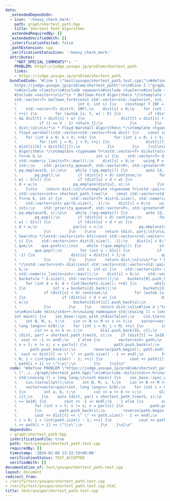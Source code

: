 ```yaml
---
data:
  _extendedDependsOn:
  - icon: ':heavy_check_mark:'
    path: graph/shortest_path.hpp
    title: Shortest Path Algorithms
  _extendedRequiredBy: []
  _extendedVerifiedWith: []
  _isVerificationFailed: false
  _pathExtension: cpp
  _verificationStatusIcon: ':heavy_check_mark:'
  attributes:
    '*NOT_SPECIAL_COMMENTS*': ''
    PROBLEM: https://judge.yosupo.jp/problem/shortest_path
    links:
    - https://judge.yosupo.jp/problem/shortest_path
  bundledCode: "#line 1 \"test/yosupo/shortest_path.test.cpp\"\n#define PROBLEM \"\
    https://judge.yosupo.jp/problem/shortest_path\"\n\n#line 2 \"graph/shortest_path.hpp\"\
    \n#include <limits>\n#include <queue>\n#include <tuple>\n#include <utility>\n\
    #include <vector>\n\n/*\n * Bellman-Ford Algorithm\n */\ntemplate <typename T>\n\
    std::vector<T> bellman_ford(const std::vector<std::tuple<int, int, T>>& G,\n \
    \                           int V, int s) {\n    constexpr T INF = std::numeric_limits<T>::max();\n\
    \    std::vector<T> dist(V, INF);\n    dist[s] = 0;\n    for (int i = 0; i < V;\
    \ ++i) {\n        for (auto& [s, t, w] : G) {\n            if (dist[s] != INF\
    \ && dist[t] > dist[s] + w) {\n                dist[t] = dist[s] + w;\n      \
    \          if (i == V - 1) return {};\n            }\n        }\n    }\n    return\
    \ dist;\n}\n\n/*\n * Floyd-Warshall Algorithm\n */\ntemplate <typename T>\nvoid\
    \ floyd_warshall(std::vector<std::vector<T>>& dist) {\n    const int V = dist.size();\n\
    \    for (int k = 0; k < V; ++k) {\n        for (int i = 0; i < V; ++i) {\n  \
    \          for (int j = 0; j < V; ++j) {\n                dist[i][j] = std::min(dist[i][j],\
    \ dist[i][k] + dist[k][j]);\n            }\n        }\n    }\n}\n\n/*\n * Dijkstra's\
    \ Algorithm\n */\ntemplate <typename T>\nstd::vector<T> dijkstra(const std::vector<std::vector<std::pair<int,\
    \ T>>>& G,\n                        int s) {\n    std::vector<T> dist(G.size(),\
    \ std::numeric_limits<T>::max());\n    dist[s] = 0;\n    using P = std::pair<T,\
    \ int>;\n    std::priority_queue<P, std::vector<P>, std::greater<P>> pq;\n   \
    \ pq.emplace(0, s);\n\n    while (!pq.empty()) {\n        auto [d, v] = pq.top();\n\
    \        pq.pop();\n        if (dist[v] < d) continue;\n        for (auto& [u,\
    \ w] : G[v]) {\n            if (dist[u] > d + w) {\n                dist[u] =\
    \ d + w;\n                pq.emplace(dist[u], u);\n            }\n        }\n\
    \    }\n\n    return dist;\n}\n\ntemplate <typename T>\nstd::pair<std::vector<T>,\
    \ std::vector<int>> shortest_path_tree(\n    const std::vector<std::vector<std::pair<int,\
    \ T>>>& G, int s) {\n    std::vector<T> dist(G.size(), std::numeric_limits<T>::max());\n\
    \    std::vector<int> par(G.size(), -1);\n    dist[s] = 0;\n    using P = std::pair<T,\
    \ int>;\n    std::priority_queue<P, std::vector<P>, std::greater<P>> pq;\n   \
    \ pq.emplace(0, s);\n\n    while (!pq.empty()) {\n        auto [d, v] = pq.top();\n\
    \        pq.pop();\n        if (dist[v] < d) continue;\n        for (auto& [u,\
    \ w] : G[v]) {\n            if (dist[u] > d + w) {\n                dist[u] =\
    \ d + w;\n                par[u] = v;\n                pq.emplace(dist[u], u);\n\
    \            }\n        }\n    }\n\n    return {dist, par};\n}\n\n/*\n * Breadth-First\
    \ Search\n */\nstd::vector<int> bfs(const std::vector<std::vector<int>>& G, int\
    \ s) {\n    std::vector<int> dist(G.size(), -1);\n    dist[s] = 0;\n    std::queue<int>\
    \ que;\n    que.push(s);\n\n    while (!que.empty()) {\n        int v = que.front();\n\
    \        que.pop();\n        for (int u : G[v]) {\n            if (dist[u] ==\
    \ -1) {\n                dist[u] = dist[v] + 1;\n                que.push(u);\n\
    \            }\n        }\n    }\n\n    return dist;\n}\n\n/*\n * Dial's Algorithm\n\
    \ */\nstd::vector<int> dial(const std::vector<std::vector<std::pair<int, int>>>&\
    \ G,\n                      int s, int w) {\n    std::vector<int> dist(G.size(),\
    \ std::numeric_limits<int>::max());\n    dist[s] = 0;\n    std::vector<std::vector<int>>\
    \ buckets(w * G.size(), std::vector<int>());\n    buckets[0].push_back(s);\n\n\
    \    for (int d = 0; d < (int)buckets.size(); ++d) {\n        while (!buckets[d].empty())\
    \ {\n            int v = buckets[d].back();\n            buckets[d].pop_back();\n\
    \            if (dist[v] < d) continue;\n            for (auto& [u, w] : G[v])\
    \ {\n                if (dist[u] > d + w) {\n                    dist[u] = d +\
    \ w;\n                    buckets[dist[u]].push_back(u);\n                }\n\
    \            }\n        }\n    }\n    return dist;\n}\n#line 4 \"test/yosupo/shortest_path.test.cpp\"\
    \n\n#include <bits/stdc++.h>\nusing namespace std;\nusing ll = long long;\n\n\
    int main() {\n    ios_base::sync_with_stdio(false);\n    cin.tie(nullptr);\n\n\
    \    int N, M, s, t;\n    cin >> N >> M >> s >> t;\n    vector<vector<pair<int,\
    \ long long>>> G(N);\n    for (int i = 0; i < M; ++i) {\n        int a, b, c;\n\
    \        cin >> a >> b >> c;\n        G[a].push_back({b, c});\n    }\n    auto\
    \ [dist, par] = shortest_path_tree(G, s);\n    if (dist[t] >= 1e18) {\n      \
    \  cout << -1 << endl;\n    } else {\n        vector<int> path;\n        for (int\
    \ v = t; v != s; v = par[v]) {\n            path.push_back(v);\n        }\n  \
    \      path.push_back(s);\n        reverse(path.begin(), path.end());\n      \
    \  cout << dist[t] << \" \" << path.size() - 1 << endl;\n        for (int i =\
    \ 0; i < (int)path.size() - 1; ++i) {\n            cout << path[i] << \" \" <<\
    \ path[i + 1] << \"\\n\";\n        }\n    }\n}\n"
  code: "#define PROBLEM \"https://judge.yosupo.jp/problem/shortest_path\"\n\n#include\
    \ \"../../graph/shortest_path.hpp\"\n\n#include <bits/stdc++.h>\nusing namespace\
    \ std;\nusing ll = long long;\n\nint main() {\n    ios_base::sync_with_stdio(false);\n\
    \    cin.tie(nullptr);\n\n    int N, M, s, t;\n    cin >> N >> M >> s >> t;\n\
    \    vector<vector<pair<int, long long>>> G(N);\n    for (int i = 0; i < M; ++i)\
    \ {\n        int a, b, c;\n        cin >> a >> b >> c;\n        G[a].push_back({b,\
    \ c});\n    }\n    auto [dist, par] = shortest_path_tree(G, s);\n    if (dist[t]\
    \ >= 1e18) {\n        cout << -1 << endl;\n    } else {\n        vector<int> path;\n\
    \        for (int v = t; v != s; v = par[v]) {\n            path.push_back(v);\n\
    \        }\n        path.push_back(s);\n        reverse(path.begin(), path.end());\n\
    \        cout << dist[t] << \" \" << path.size() - 1 << endl;\n        for (int\
    \ i = 0; i < (int)path.size() - 1; ++i) {\n            cout << path[i] << \" \"\
    \ << path[i + 1] << \"\\n\";\n        }\n    }\n}\n"
  dependsOn:
  - graph/shortest_path.hpp
  isVerificationFile: true
  path: test/yosupo/shortest_path.test.cpp
  requiredBy: []
  timestamp: '2024-01-08 13:32:33+09:00'
  verificationStatus: TEST_ACCEPTED
  verifiedWith: []
documentation_of: test/yosupo/shortest_path.test.cpp
layout: document
redirect_from:
- /verify/test/yosupo/shortest_path.test.cpp
- /verify/test/yosupo/shortest_path.test.cpp.html
title: test/yosupo/shortest_path.test.cpp
---
```


